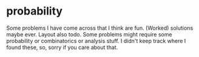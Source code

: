 # probability
Some problems I have come across that I think are fun.
(Worked) solutions maybe ever.
Layout also todo.
Some problems might require some probability or combinatorics or analysis stuff.
I didn't keep track where I found these, so, sorry if you care about that.
